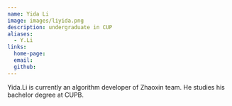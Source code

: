 ```yaml
---
name: Yida Li
image: images/liyida.png
description: undergraduate in CUP
aliases:
  - Y.Li
links:
  home-page: 
  email: 
  github: 
---
```


Yida.Li is currently an algorithm developer of Zhaoxin team.
He studies his bachelor degree at CUPB.
